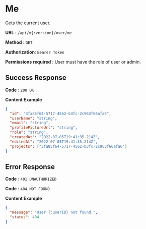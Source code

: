 # Me

Gets the current user.

**URL** : `/api/v{:version}/user/me`

**Method** : `GET`

**Authorization**: `Bearer Token`

**Permissions required** : User must have the role of user or admin.

## Success Response

**Code** : `200 OK`

**Content Example**

```json
{
  "id": "3fa85f64-5717-4562-b3fc-2c963f66afa6",
  "userName": "string",
  "email": "string",
  "profilePictureUrl": "string",
  "role": "string",
  "createdAt": "2022-07-05T19:41:35.214Z",
  "editedAt": "2022-07-05T19:41:35.214Z",
  "projects": ["3fa85f64-5717-4562-b3fc-2c963f66afa6"]
}
```

## Error Response

**Code** : `401 UNAUTHORIZED`

**Code** : `404 NOT FOUND`

**Content Example**

```json
{
  "message": "User {:userID} not found.",
  "status": 404
}
```
